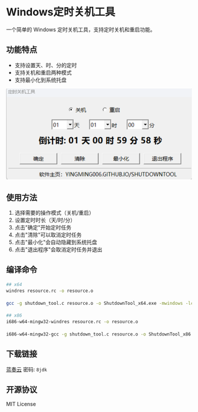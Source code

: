 # Windows定时关机工具

一个简单的 Windows 定时关机工具，支持定时关机和重启功能。

## 功能特点

- 支持设置天、时、分的定时
- 支持关机和重启两种模式
- 支持最小化到系统托盘

![Preview](./preview.png)

## 使用方法

1. 选择需要的操作模式（关机/重启）
2. 设置定时时长（天/时/分）
3. 点击"确定"开始定时任务
4. 点击"清除"可以取消定时任务
5. 点击"最小化"会自动隐藏到系统托盘
6. 点击"退出程序"会取消定时任务并退出

## 编译命令

```bash
## x64
windres resource.rc -o resource.o

gcc -g shutdown_tool.c resource.o -o ShutdownTool_x64.exe -mwindows -lcomctl32 -luser32 -lgdi32 -lshell32 -municode

## x86
i686-w64-mingw32-windres resource.rc -o resource.o

i686-w64-mingw32-gcc -g shutdown_tool.c resource.o -o ShutdownTool_x86.exe -mwindows -lcomctl32 -luser32 -lgdi32 -lshell32 -municode
```

## 下载链接

[蓝奏云](https://wwpr.lanzout.com/b00q0d37yf) 密码: `8jdk`

## 开源协议

MIT License